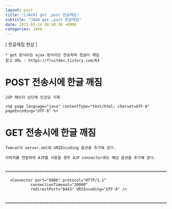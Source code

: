 ```yaml
---
layout: post
title: "[JAVA] get ,post 한글깨짐"
subtitle: "JAVA get ,post 한글깨짐"
date: 2023-03-24 08:40:30 +0900
categories: JAVA
---
```

[ 한글깨짐 현상 ]

	* get 방식이든 ajax 방식이든 전송하며 한글이 깨짐
	참고 URL : https://fruitdev.tistory.com/64


# POST 전송시에 한글 깨짐
	JSP 페이지 상단에 인코딩 기재

	<%@ page language="java" contentType="text/html; charset=UTF-8" pageEncoding="UTF-8" %>
	

# GET 전송시에 한글 깨짐

	Tomcat의 server.xml에 URIEncoding 옵션을 추가해 준다.

	아파치를 연동하여 AJP를 사용할 경우 AJP connector에도 해당 옵션을 추가해 준다.


	=====================================================================================================================================================

	  <Connector port="8080" protocol="HTTP/1.1"
			   connectionTimeout="20000"
			   redirectPort="8443" URIEncoding="UTF-8" />


	=====================================================================================================================================================




	

                                                                                                                                                                                                                                                                                                                                                                                                                                                                                                                                                                                                                                                                                                                                                                                                                                 
